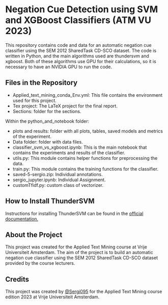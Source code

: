 # Negation Cue Detection using SVM and XGBoost Classifiers (ATM VU 2023)


This repository contains code and data for an automatic negation cue classifier using the SEM 2012 SharedTask CD-SCO dataset. The code is written in Python, and the main algorithms used are thundersvm and xgboost. Both of these algorithms use GPU for their calculations, so it is necessary to have an NVIDIA GPU to run the code.


## Files in the Repository

* Applied_text_mining_conda_Env.yml: This file contains the environment used for this project.
* Tex project: The LaTeX project for the final report.
* Sections: folder for the sections.

Within the python_and_notebook folder:
* plots and results: folder with all plots, tables, saved models and metrics of the experiment.
* Data folder: folder with data files.
*  classifier_svm_vs_xgboost.ipynb: This is the main notebook that contains the experiments and results of the classifier.
* utils.py: This module contains helper functions for preprocessing the data.
* train.py: This module contains the training functions for the classifier.
* saved-5-sergio.zip: Individual annotations.
* sergio_jupyter.ipynb: Individual Assignment.
* customTfidf.py: custom class of vectorizer.


## How to Install ThunderSVM
Instructions for installing ThunderSVM can be found in the [official documentation.](https://thundersvm.readthedocs.io/en/latest/get-started.html)

## About the Project
This project was created for the Applied Text Mining course at Vrije Universiteit Amsterdam. The aim of the project is to build an automatic negation cue classifier using the SEM 2012 SharedTask CD-SCO dataset provided by the course lecturers.

## Credits
This project was created by [@Sergi095](https://github.com/Sergi095) for the Applied Text Mining course edition 2023 at Vrije Universiteit Amsterdam.




